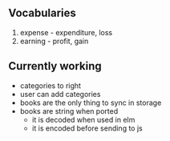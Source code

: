## Vocabularies

1. expense - expenditure, loss
1. earning - profit, gain

## Currently working

- categories to right
- user can add categories
- books are the only thing to sync in storage
- books are string when ported
    - it is decoded when used in elm
    - it is encoded before sending to js
